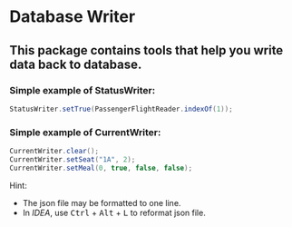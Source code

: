 # Database Writer

## This package contains tools that help you write data back to database.

### Simple example of StatusWriter:

```java
StatusWriter.setTrue(PassengerFlightReader.indexOf(1));
```

### Simple example of CurrentWriter:

```java
CurrentWriter.clear();
CurrentWriter.setSeat("1A", 2);
CurrentWriter.setMeal(0, true, false, false);
```

Hint:
- The json file may be formatted to one line.
- In *IDEA*, use <kbd>Ctrl</kbd> + <kbd>Alt</kbd> + <kbd>L</kbd> to reformat json file.